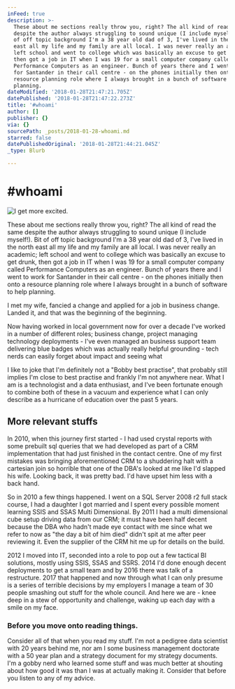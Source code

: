 ```yaml
---
inFeed: true
description: >-
  These about me sections really throw you, right? The all kind of read the same
  despite the author always struggling to sound unique (I include myself!). Bit
  of off topic background I'm a 38 year old dad of 3, I've lived in the north
  east all my life and my family are all local. I was never really an academic;
  left school and went to college which was basically an excuse to get drunk,
  then got a job in IT when I was 19 for a small computer company called
  Performance Computers as an engineer. Bunch of years there and I went to work
  for Santander in their call centre - on the phones initially then onto a
  resource planning role where I always brought in a bunch of software to help
  planning.
dateModified: '2018-01-28T21:47:21.705Z'
datePublished: '2018-01-28T21:47:22.273Z'
title: '#whoami'
author: []
publisher: {}
via: {}
sourcePath: _posts/2018-01-28-whoami.md
starred: false
datePublishedOriginal: '2018-01-28T21:44:21.045Z'
_type: Blurb

---
```

# \#whoami
![I get more excited.](https://the-grid-user-content.s3-us-west-2.amazonaws.com/25097048-53a9-4cdf-a8e9-c4fb8e54a212.jpg)

These about me sections really throw you, right? The all kind of read the same despite the author always struggling to sound unique (I include myself!). Bit of off topic background I'm a 38 year old dad of 3, I've lived in the north east all my life and my family are all local. I was never really an academic; left school and went to college which was basically an excuse to get drunk, then got a job in IT when I was 19 for a small computer company called Performance Computers as an engineer. Bunch of years there and I went to work for Santander in their call centre - on the phones initially then onto a resource planning role where I always brought in a bunch of software to help planning.

I met my wife, fancied a change and applied for a job in business change. Landed it, and that was the beginning of the beginning.

Now having worked in local government now for over a decade I've worked in a number of different roles; business change, project managing technology deployments - I've even managed an business support team delivering blue badges which was actually really helpful grounding - tech nerds can easily forget about impact and seeing what

I like to joke that I'm definitely not a "Bobby best practise", that probably still implies I'm close to best practise and frankly I'm not anywhere near. What I am is a technologist and a data enthusiast, and I've been fortunate enough to combine both of these in a vacuum and experience what I can only describe as a hurricane of education over the past 5 years.

## More relevant stuffs

In 2010, when this journey first started - I had used crystal reports with some prebuilt sql queries that we had developed as part of a CRM implementation that had just finished in the contact centre. One of my first mistakes was bringing aforementioned CRM to a shuddering halt with a cartesian join so horrible that one of the DBA's looked at me like I'd slapped his wife. Looking back, it was pretty bad. I'd have upset him less with a back hand.

So in 2010 a few things happened. I went on a SQL Server 2008 r2 full stack course, I had a daughter I got married and I spent every possible moment learning SSIS and SSAS Multi Dimensional. By 2011 I had a multi dimensional cube setup driving data from our CRM; it must have been half decent because the DBA who hadn't made eye contact with me since what we refer to now as "the day a bit of him died" didn't spit at me after peer reviewing it. Even the supplier of the CRM hit me up for details on the build.

2012 I moved into IT, seconded into a role to pop out a few tactical BI solutions, mostly using SSIS, SSAS and SSRS. 2014 I'd done enough decent deployments to get a small team and by 2016 there was talk of a restructure. 2017 that happened and now through what I can only presume is a series of terrible decisions by my employers I manage a team of 30 people smashing out stuff for the whole council. And here we are - knee deep in a stew of opportunity and challenge, waking up each day with a smile on my face.

### Before you move onto reading things.

Consider all of that when you read my stuff. I'm not a pedigree data scientist with 20 years behind me, nor am I some business management doctorate with a 50 year plan and a strategy document for my strategy documents. I'm a gobby nerd who learned some stuff and was much better at shouting about how good it was than I was at actually making it. Consider that before you listen to any of my advice.